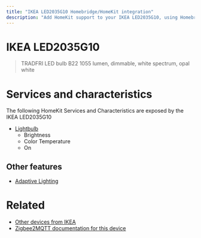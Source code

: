 ```yaml
---
title: "IKEA LED2035G10 Homebridge/HomeKit integration"
description: "Add HomeKit support to your IKEA LED2035G10, using Homebridge, Zigbee2MQTT and homebridge-z2m."
---
```

<!---
This file has been GENERATED using src/docgen/docgen.ts
DO NOT EDIT THIS FILE MANUALLY!
-->
# IKEA LED2035G10
> TRADFRI LED bulb B22 1055 lumen, dimmable, white spectrum, opal white


# Services and characteristics
The following HomeKit Services and Characteristics are exposed by
the IKEA LED2035G10

* [Lightbulb](../../light.md)
  * Brightness
  * Color Temperature
  * On

## Other features
* [Adaptive Lighting](../../light.md)

# Related
* [Other devices from IKEA](../index.md#ikea)
* [Zigbee2MQTT documentation for this device](https://www.zigbee2mqtt.io/devices/LED2035G10.html)